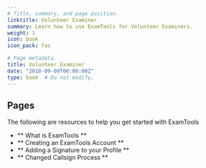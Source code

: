 ```yaml
---
# Title, summary, and page position.
linktitle: Volunteer Examiner
summary: Learn how to use ExamTools for Volunteer Examiners.
weight: 1
icon: book
icon_pack: fas

# Page metadata.
title: Volunteer Examiner
date: "2018-09-09T00:00:00Z"
type: book  # Do not modify.
---
```


## Pages

The following are resources to help you get started with ExamTools

* ** What is ExamTools **
* ** Creating an ExamTools Account **
* ** Adding a Signature to your Profile **
* ** Changed Callsign Process **


